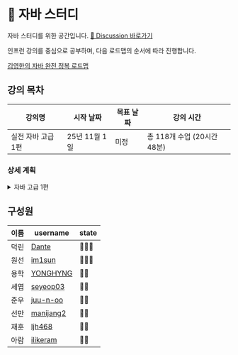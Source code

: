 # 🌱 자바 스터디

자바 스터디를 위한 공간입니다. [📒 Discussion 바로가기](https://github.com/orgs/2025-Java-Study/discussions)  


인프런 강의를 중심으로 공부하며, 다음 로드맵의 순서에 따라 진행합니다.  

[김영한의 자바 완전 정복 로드맵](https://www.inflearn.com/roadmaps/744)



## 강의 목차
| 강의명 | 시작 날짜 | 목표 날짜 | 강의 시간 |
| ---- | ------ | ----- | ---- |
| 실전 자바 고급 1편 | 25년 11월 1일 | 미정 | 총 118개 수업 (20시간 48분) |


### 상세 계획

<details>
<summary> 자바 고급 1편 </summary>
    
#### 자바 고급 1편 (2025)
| 날짜 | 목표 섹션 | 덕린 | 원선 | 용학 | 세엽 | 준우 | 선만 | 재훈 |
| --- | ------- | --- | --- | ---| ---| --- | ---| ---|
| 11월 1일(토) | 섹션 2 |    |    |   |   |  |    |   |

</details>


## 구성원
| 이름 | username | state |
| --- | --- | --- |
| 덕린 | [Dante](https://github.com/YuDeokRin) |   👨‍💻👑  |
| 원선 | [im1sun](https://github.com/im1sun)  |  👨‍💻😎  |
| 용학 | [YONGHYNG](https://github.com/YONGHYNG) | 👨‍💻  |
| 세엽 | [seyeop03](https://github.com/seyeop03) | 👨‍💻  |
| 준우 | [juu-n-oo](https://github.com/juu-n-oo) | 👨‍💻  |
| 선만 | [manijang2](https://github.com/manijang2) | 👨‍💻 |
| 재훈 | [ljh468](https://github.com/ljh468) | 👨‍💻 |
| 아람 | [ilikeram](https://github.com/ilikeram) | 👨‍💻 |
